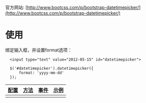 官方网站: [http://www.bootcss.com/p/bootstrap-datetimepicker/](http://www.bootcss.com/p/bootstrap-datetimepicker/)

# 使用

绑定输入框，并设置format选项：
```
  <input type="text" value="2012-05-15" id="datetimepicker">
```

```
  $('#datetimepicker').datetimepicker({
      format: 'yyyy-mm-dd'
  });
```

|[配置](./config.md)|[方法](./method.md)|[事件](./event.md)|[示例](./demo.md)|
|--|--|--|--|
| | | | ||
